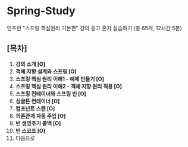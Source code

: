 # Spring-Study
인프런 "스프링 핵심원리 기본편" 강의 듣고 혼자 실습하기
(총 65개, 12시간 5분)

## [목차]
1. **강의 소개 [O]**
2. **객체 지향 설계와 스프링 [O]**
3. **스프링 핵심 원리 이해1 - 예제 만들기 [O]**
4. **스프링 핵심 원리 이해2 - 객체 지향 원리 적용 [O]**
5. **스프링 컨테이너와 스프링 빈 [O]**
6. **싱글톤 컨테이너 [O]**
7. **컴포넌트 스캔 [O]**
8. **의존관계 자동 주입 [O]**
9. **빈 생명주기 콜백 [O]**
10. **빈 스코프 [O]**
11. 다음으로 